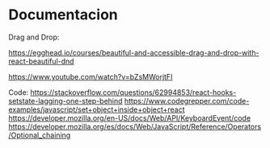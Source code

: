# Documentacion

Drag and Drop:

https://egghead.io/courses/beautiful-and-accessible-drag-and-drop-with-react-beautiful-dnd

https://www.youtube.com/watch?v=bZsMWorjtFI

Code:
https://stackoverflow.com/questions/62994853/react-hooks-setstate-lagging-one-step-behind
https://www.codegrepper.com/code-examples/javascript/set+object+inside+object+react
https://developer.mozilla.org/en-US/docs/Web/API/KeyboardEvent/code
https://developer.mozilla.org/es/docs/Web/JavaScript/Reference/Operators/Optional_chaining
